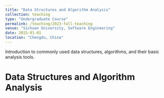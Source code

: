 ```yaml
---
title: "Data Structures and Algorithm Analysis"
collection: teaching
type: "Undergraduate Course"
permalink: /teaching/2023-fall-teaching
venue: "Sichuan University, Software Engineering"
date: 2015-01-01
location: "Chengdu, China"
---
```


Introduction to commonly used data structures, algorithms, and their basic analysis tools.

Data Structures and Algorithm Analysis
======
